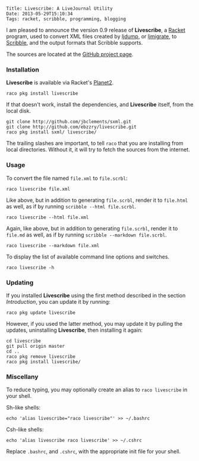     Title: Livescribe: A LiveJournal Utility
    Date: 2013-05-29T15:10:34
    Tags: racket, scribble, programming, blogging

I am pleased to announce the version 0.9 release of __Livescribe__, a
[Racket](http://racket-lang.org) program, used to convert XML files
created by [ljdump](https://github.com/ghewgill/ljdump), or
[ljmigrate](https://github.com/ceejbot/ljmigrate), to
[Scribble](http://docs.racket-lang.org/scribble/), and the output
formats that Scribble supports.

The sources are located at the
[GitHub project page](http://github.com/ebzzry/livescribe).

<!-- more -->

### Installation

__Livescribe__ is available via Racket's [Planet2](http://pkg.racket-lang.org).

```
raco pkg install livescribe
```

If that doesn't work, install the dependencies, and __Livescribe__
itself, from the local disk.

```
git clone http://github.com/jbclements/sxml.git
git clone http://github.com/ebzzry/livescribe.git
raco pkg install sxml/ livescribe/
```

The trailing slashes are important, to tell `raco` that you are
installing from local directories. Without it, it will try to fetch
the sources from the internet.


### Usage

To convert the file named `file.xml` to `file.scrbl`:

```
raco livescribe file.xml
```

Like above, but in addition to generating `file.scrbl`, render it to
`file.html` as well, as if by running `scribble --html file.scrbl`.

```
raco livescribe --html file.xml
```

Again, like above, but in addition to generating `file.scrbl`, render
it to `file.md` as well, as if by running `scribble --markdown
file.scrbl`.

```
raco livescribe --markdown file.xml
```


To display the list of available command line options and switches.

```
raco livescribe -h
```


### Updating

If you installed __Livescribe__ using the first method described in the
section *Introduction*, you can update it by running:

```
raco pkg update livescribe
```

However, if you used the latter method, you may update it by pulling
the updates, uninstalling __Livescribe__, then installing it
again:

```
cd livescribe
git pull origin master
cd ..
raco pkg remove livescribe
raco pkg install livescribe/
```


### Miscellany

To reduce typing, you may optionally create an alias to `raco
livescribe` in your shell.

Sh-like shells:

```
echo 'alias livescribe="raco livescribe"' >> ~/.bashrc
```

Csh-like shells:

```
echo 'alias livescribe raco livescribe' >> ~/.cshrc
```

Replace `.bashrc`, and `.cshrc`, with the appropriate init file for
your shell.
